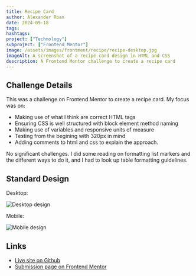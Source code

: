 ```yaml
---
title: Recipe Card
author: Alexander Roan
date: 2024-09-18
tags: 
hashtags:
project: ["Technology"]
subproject: ["Frontend Mentor"]
image: /assets/images/frontment/recipe/recipe-desktop.jpg
imageAlt: A screenshot of a recipe card design in HTML and CSS
description: A Frontend Mentor challenge to create a recipe card
---
```


## Challenge Details

This was a challenge on Frontend Mentor to create a recipe card. My focus was on:

- Making use of what I think are correct HTML tags
- Ensuring CSS is well structured with block element method naming
- Making use of variables and responsive units of measure
- Testing from the begining with 320px in mind
- Adding comments to html and css to explain the approach.

No significant challenges. I did some reading on formatting list markers and the different ways to do it, and I had to look up table formatting guidelines.

## Standard Design

Desktop:

![Desktop design](/assets/images/frontment/recipe/recipe-desktop.jpg)

Mobile:

![Mobile design](/assets/images/frontment/recipe/recipe-mobile.jpg)

## Links

- [Live site on Github](https://dearestalexander.github.io/fm-recipe/)
- [Submission page on Frontend Mentor](https://www.frontendmentor.io/solutions/responsive-recipe-page-with-vanilla-html-and-css-bem-naming-dvaF-heJUZ)
